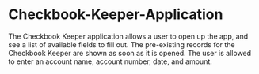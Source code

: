 # Checkbook-Keeper-Application
The Checkbook Keeper application allows a user to open up the app, and see a list of available fields to fill out. The pre-existing records for the Checkbook Keeper are shown as soon as it is opened. The user is allowed to enter an account name, account number, date, and amount.
